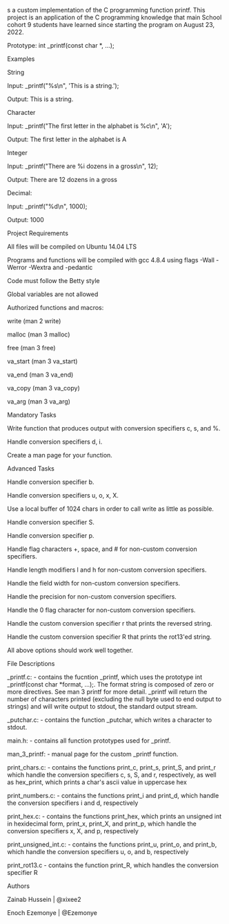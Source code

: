 

s a custom implementation of the C programming function printf. This project is an application of the C programming knowledge that main School cohort 9 students have learned since starting the program on August 23, 2022.



Prototype: int _printf(const char *, ...);



Examples

String



Input: _printf("%s\n", 'This is a string.');

Output: This is a string.

Character



Input: _printf("The first letter in the alphabet is %c\n", 'A');

Output: The first letter in the alphabet is A

Integer



Input: _printf("There are %i dozens in a gross\n", 12);

Output: There are 12 dozens in a gross

Decimal:



Input: _printf("%d\n", 1000);

Output: 1000

Project Requirements

All files will be compiled on Ubuntu 14.04 LTS

Programs and functions will be compiled with gcc 4.8.4 using flags -Wall -Werror -Wextra and -pedantic

Code must follow the Betty style

Global variables are not allowed

Authorized functions and macros:

write (man 2 write)

malloc (man 3 malloc)

free (man 3 free)

va_start (man 3 va_start)

va_end (man 3 va_end)

va_copy (man 3 va_copy)

va_arg (man 3 va_arg)

Mandatory Tasks

 Write function that produces output with conversion specifiers c, s, and %.

 Handle conversion specifiers d, i.

 Create a man page for your function.

Advanced Tasks

 Handle conversion specifier b.

 Handle conversion specifiers u, o, x, X.

 Use a local buffer of 1024 chars in order to call write as little as possible.

 Handle conversion specifier S.

 Handle conversion specifier p.

 Handle flag characters +, space, and # for non-custom conversion specifiers.

 Handle length modifiers l and h for non-custom conversion specifiers.

 Handle the field width for non-custom conversion specifiers.

 Handle the precision for non-custom conversion specifiers.

 Handle the 0 flag character for non-custom conversion specifiers.

 Handle the custom conversion specifier r that prints the reversed string.

 Handle the custom conversion specifier R that prints the rot13'ed string.

 All above options should work well together.

File Descriptions

_printf.c: - contains the fucntion _printf, which uses the prototype int _printf(const char *format, ...);. The format string is composed of zero or more directives. See man 3 printf for more detail. _printf will return the number of characters printed (excluding the null byte used to end output to strings) and will write output to stdout, the standard output stream.

_putchar.c: - contains the function _putchar, which writes a character to stdout.

main.h: - contains all function prototypes used for _printf.

man_3_printf: - manual page for the custom _printf function.

print_chars.c: - contains the functions print_c, print_s, print_S, and print_r which handle the conversion specifiers c, s, S, and r, respectively, as well as hex_print, which prints a char's ascii value in uppercase hex

print_numbers.c: - contains the functions print_i and print_d, which handle the conversion specifiers i and d, respectively

print_hex.c: - contains the functions print_hex, which prints an unsigned int in hexidecimal form, print_x, print_X, and print_p, which handle the conversion specifiers x, X, and p, respectively

print_unsigned_int.c: - contains the functions print_u, print_o, and print_b, which handle the conversion specifiers u, o, and b, respectively

print_rot13.c - contains the function print_R, which handles the conversion specifier R

Authors

Zainab Hussein | @xixee2

Enoch Ezemonye | @Ezemonye
